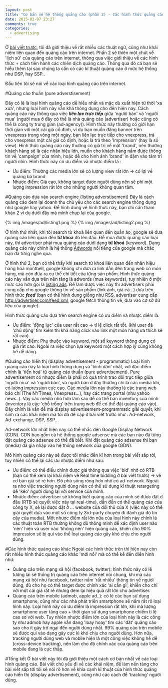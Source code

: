 ```yaml
---
layout: post
title: "Cơ bản về hệ thống quảng cáo (phần 2) - Các hình thức quảng cáo trên internet"
date: 2015-02-07 23:27
comments: true
categories:
  - advertising
---
```


Ở [bài viết trước](http://ktmt.github.io/blog/2014/11/09/doi-dieu-ve-he-thong-quang-cao/), tôi đã giới thiệu về rất nhiều các thuật ngữ, cũng như khái niệm liên quan đến quảng cáo trên internet. Phần 2 sẽ thiên một chút về 'lịch sử' của quảng cáo trên internet, thông qua việc giới thiệu về các hình thức + cách tiến hành các chiến dịch quảng cáo. Thông qua đó cá bạn sẽ hiểu thêm tại sao chúng ta cần có các kĩ thuật quảng cáo ở mức hệ thống như DSP, hay SSP..

Đầu tiên tôi sẽ nói về các loại hình quảng cáo trên internet.

#Quảng cáo thuần (pure adverstisement)

Đây có lẽ là loại hình quảng cáo dễ hiểu nhất và mặc dù xuất hiện từ thời 'xa xưa', nhưng loại hình này vẫn khá thông dụng cho đến hiện nay. Cách quảng cáo này thông qua việc ***liên lạc trực tiếp*** giữa 'người bán' và 'người mua' (người mua ở đây có thể là nhà quảng cáo (advertiser) hoặc cũng có thể là công ty trung gian (ad-agency)). Hình thức này thường có giới hạn thời gian với một cái giá cố định, ví dụ bạn muốn đăng banner trên vnexpress trong vòng một ngày, bạn liên lạc trực tiếp cho vnexpress, trả cho vnexpress một cái giá cố định, hoặc là trả theo 'Impression' (hay là số view). Hình thức quảng cáo này thường có giá trị về mặt 'brand', nên thường khách hàng sẽ là các nhãn hiệu lớn, muốn cho khách hàng nắm được thông tin về 'campaign' của mình, hoặc để cho hình ảnh 'brand' in đậm vào tâm trí người nhìn. Hình thức này có ưu điểm và nhược điểm là :

  - Ưu điểm: Thường các media lớn sẽ có lượng view rất lớn -> có lợi về quảng bá brand
  - Nhược điểm: Giá cao, không target được người dùng nên sẽ phí một lượng impression rất lớn cho những người không quan tâm.


#Quảng cáo dựa vào search engine (listing adverstisement)
Đây là cách quảng cáo đem lại doanh thu chủ yếu cho các search engine thông dụng như google hay yahoo. Để hình dung về hình thức này, bạn chỉ cần tham khảo 2 ví dụ dưới đây mà mình chụp lại của google.

{% img /images/ad/listing1.png %}
{% img /images/ad/listing2.png %}

Ở hình thứ nhất, khi tôi search từ khoá liên quan đến quần áo, google sẽ đưa quảng cáo liên quan đến **từ khoá** đó lên đầu. Để mua được quảng cáo loại này, thì advertiser phải mua quảng cáo dưới dạng **từ khoá** (keyword). Dạng quảng cáo này chính là hệ thống [Adwords](http://www.google.co.uk/adwords/start/?channel=ha&sourceid=awo&subid=uk-en-ha-aw-bkha0~53770295815&gclid=CLrnxP2s0cMCFcKUvQodlykANQ) nổi tiếng của google mà chắc bạn đã từng nghe qua.

Ở hình thứ 2, bạn có thể thấy khi search từ khoá liên quan đến nhãn hiệu hàng hoá montbell, google không chỉ đưa ra link dẫn đến trang web có món hàng, mà còn đưa ra cụ thể chi tiết của từng sản phẩm. Hình thức quảng cáo này vẫn dựa trên nên tảng là adwords (mua keywords), tuy nhiên ở một mức cao hơn gọi là [listing ads](http://www.google.com/ads/shopping/getstarted.html). Để làm được việc này thì advertisers phải cung cấp cho google thông tin về sản phẩm (link ảnh, giá cả...) dựa trên hình thức ***feed*** (bạn có thể hình dung giống như RSS, advertiser cung cấp http://advertiser.com/feed.xml, google fetch thông tin về, đưa vào cơ sở dữ liệu của google).

Hình thức quảng cáo dựa trên search engine có ưu điểm và nhược điểm là:

  - Ưu điểm: 'động lực' của user rất cao -> tỉ lệ click rất tốt. (khi user đã 'chủ động' tìm kiếm thì khả năng click vào link một món hàng ưa thích sẽ rất cao)
  - Nhược điểm: Phụ thuộc vào keyword, một số keyword thông dụng có giá rất cao. Ngoài ra việc chọn lựa keyword một cách hợp lý cũng không hề dễ dàng.

#Quảng cáo hiển thị (display advertisement - programmatic)
Loại hình quảng cáo này là loại hình thông dụng và 'bình dân' nhất, với đặc điểm chính là 'tiến hoá' từ quảng cáo thuần (pure advertisement). Pure advertisement có nhược điểm là phải có quá trình trao đổi trực tiếp giữa 'người mua' và 'người bán', và người bán ở đây thường chỉ là các media lớn, có lượng impression cực cao. Các media lớn này thường là các trang web báo chí (The NYTimes, Vnexpress...), hay các trang portal (như yahoo news..). Vậy các media nhỏ hơn làm sao để có thể bán inventory của mình (inventory là các 'chỗ trống' trên trang web để có thể đặt quảng cáo vào). Đây chính là vấn đề mà display advertisement-programmatic giải quyết, khi sinh ra các khái niệm mà tôi đã đề cập ở bài viết trước như : Ad-network, Ad-exchange, DSP, SSP...

Ad-network lớn nhất hiện nay có thể nhắc đến Google Display Network (GDN). GDN bao gồm cả hệ thống google adsense mà các bạn nào đã từng đặt quảng cáo adsense có thể đã biết. Khi đặt quảng cáo adsense thì bạn (media) đã gia nhập vào hệ thống network của google (GDN).

Mô hình quảng cáo này sẽ được tôi nhắc đến kĩ hơn trong bài viết sắp tới, tuy nhiên có thể lại các ưu nhược điểm như sau:

  - Ưu điểm: có thể điều chỉnh được giá thông qua việc 'bid' nhở có RTB (bạn có thể xem lại khái niệm về Real time bidding ở bài viết trước) -> về cơ bản giá sẽ rẻ hơn. Độ phủ sóng rộng hơn nhờ có ad-network. Ngoài ra nhơ việc tracking người dùng nên có thể sử dụng kĩ thuật retargeting để 'kéo' người dùng lại với service của mình.
  - Nhược điểm: advertiser sẽ không biết quảng cáo của mình sẽ được đặt ở đâu (RTB sẽ quyết việc này tại real-time), dẫn đến có thể quảng cáo của công ty X, sẽ lại được đặt ở ... website của đối thủ của X (việc này có thể giải quyết dựa vào một số công ty 3rd-party chuyên đi đánh giá độ tin cậy của media). Một nhược điểm rất lớn nữa của loại hình này chính là các thuật toán RTB thường không đủ thông minh để xác định user nào 'nên' hiện và user nào 'không nên' hiện quảng cáo, khiến cho 90% impression sẽ bị qui vào thể loại quảng cáo gây khó chịu cho người dùng.

#Các hình thức quảng cáo khác
Ngoài các hình thức trên thì hiện nay còn rất nhiều hình thức quảng cáo khác 'mới nổi' mà có thể kể đến điển hình như:

  - Quảng cáo trên mạng xã hội (facebook, twitter): hình thức này có lẽ tương lai sẽ thống trị quảng cáo trên internet nói chung, khi mà các mạng xã hội như facebook, twitter nắm 'rất nhiều' thông tin về người dùng, đủ cho họ có thể target được chính xác 'ai cần gì', khiến cho chỉ với một cái giá rất rẻ nhưng đem lại hiệu quả rất lớn cho advertiser.
  - Quảng cáo trên mobile (admob, apple ad..): có lẽ các bạn sử dụng smartphone, cũng như các nhà phát triển smartphone sẽ nắm rất rõ loại hình này. Loại hình này có ưu điểm là impression rất lớn, khi mà lượng smartphone user tăng cao + thời gian sử dụng smartphone chiếm tỉ lệ cao sơ với web. Tuy nhiên nhược điểm lớn của loại hình này là các công ty như admob hay apple vẫn đang 'loay hoay' tìm các 'đăt' quảng cáo sao cho ít gây trở ngại đến người dùng nhất. 99% quảng cáo trên mobile sẽ được qui vào dạng gây cực kì khó chịu cho người dùng. Hơn nữa, tracking người dùng web và mobile hiện là một công việc không hề dễ (cross-device tracking), nên làm cho độ chính xác của quảng cáo trên mobile đang là cực thấp.


#Tổng kết
Ở bài viết này tôi đã giới thiệu một cách cơ bản nhất về các loại hình quảng cáo.
Bài viết chủ yếu đi về các khái niệm, để làm nền tảng cho bài viết sắp tới tôi sẽ nói rõ hơn về khía cạnh kĩ thuật của hình thức quảng cáo hiển thị (display advertisement), cũng như các cách để 'tracking' người dùng.
